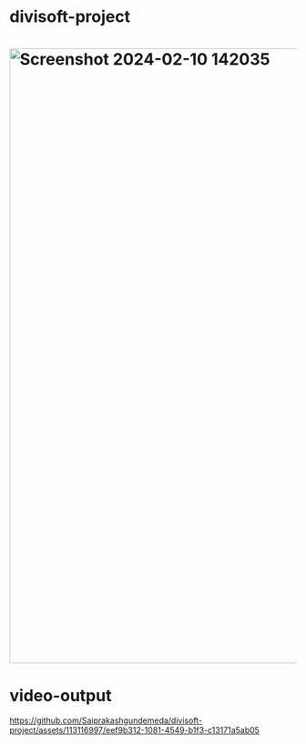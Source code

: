 # divisoft-project

# <img width="1080" alt="Screenshot 2024-02-10 142035" src="https://github.com/Saiprakashgundemeda/divisoft-project/assets/113116997/b26a95e6-9110-45ba-b9d0-7305aa0abf54">


# video-output 

https://github.com/Saiprakashgundemeda/divisoft-project/assets/113116997/eef9b312-1081-4549-b1f3-c13171a5ab05

